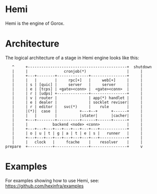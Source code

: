 Hemi
====

Hemi is the engine of Gorox.


Architecture
============

The logical architecture of a stage in Hemi engine looks like this:

```
   ^     +--------------------------------------------+  shutdown
   |     |                cronjob(*)                  |     |
   |     +---+--------+--------------+----------------+     |
   |     |   |        |     rpc[+]   |     web[+]     |     |
   |     | s | [quic] |     server   |     server     |     |
   |     | e | [tcps] | <gate><conn> |  <gate><conn>  |     |
   |     | r | [udps] +--------------+----------------+     |
   |     | v | router |              | app(*) handlet |     |
   |     | e | dealer |              | socklet reviser|     |
   |     | r | editor |   svc(*)     |    rule        |     |
   |     |(*)|  case  |          +---+--+      +------+     |
   |     |   |        |          |stater|      |cacher|     |
   |     +---+--------+----------+------+------+------+     |
   |     |           backend <node> <conn>            |     |
   |     +---+---+---+---+---+---+---+---+------------+     |
   |     | o | u | t | g | a | t | e | s |   runner   |     |
   |     +---+---+---+---+---+---+---+---+------------+     |
   |     |   clock   |     fcache    |    resolver    |     |
prepare  +-----------+---------------+----------------+     v

```

Examples
========

For examples showing how to use Hemi, see: https://github.com/hexinfra/examples
